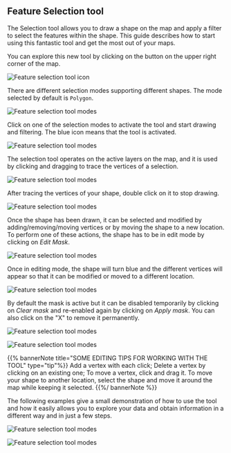 ## Feature Selection tool

The Selection tool allows you to draw a shape on the map and apply a filter to select the features within the shape. This guide describes how to start using this fantastic tool and get the most out of your maps.

You can explore this new tool by clicking on the button on the upper right corner of the map. 

![Feature selection tool icon](/img/cloud-native-workspace/maps/map_feature_selection_icon.png)

There are different selection modes supporting different shapes. The mode selected by default is `Polygon`. 

![Feature selection tool modes](/img/cloud-native-workspace/maps/map_feature_selection_modes.png)

Click on one of the selection modes to activate the tool and start drawing and filtering. The blue icon means that the tool is activated.

![Feature selection tool modes](/img/cloud-native-workspace/maps/map_feature_selection_blue_icon.png)

The selection tool operates on the active layers on the map, and it is used by clicking and dragging to trace the vertices of a selection. 

![Feature selection tool modes](/img/cloud-native-workspace/maps/map_feature_selection_drawing_polygon.png)

After tracing the vertices of your shape, double click on it to stop drawing.

![Feature selection tool modes](/img/cloud-native-workspace/maps/map_feature_selection_drawed_polygon.png)

Once the shape has been drawn, it can be selected and modified by adding/removing/moving vertices or by moving the shape to a new location.  To perform one of these actions, the shape has to be in edit mode by clicking on *Edit Mask*.

![Feature selection tool modes](/img/cloud-native-workspace/maps/map_feature_selection_edit_mask_deactive.png) 

Once in editing mode, the shape will turn blue and the different vertices will appear so that it can be modified or moved to a different location. 

![Feature selection tool modes](/img/cloud-native-workspace/maps/map_feature_selection_editing_polygon.png) 

By default the mask is active but it can be disabled temporarily by clicking on *Clear mask* and re-enabled again by clicking on *Apply mask*. You can also click on the "X" to remove it permanently.

![Feature selection tool modes](/img/cloud-native-workspace/maps/map_feature_selection_clear_close_mask.png) 

![Feature selection tool modes](/img/cloud-native-workspace/maps/map_feature_selection_apply_mask.png) 

{{% bannerNote title="SOME EDITING TIPS FOR WORKING WITH THE TOOL" type="tip"%}}
Add a vertex with each click; Delete a vertex by clicking on an existing one; To move a vertex, click and drag it.
To move your shape to another location, select the shape and move it around the map while keeping it selected.
{{%/ bannerNote %}}

The following examples give a small demonstration of how to use the tool and how it easily allows you to explore your data and obtain information in a different way and in just a few steps.

![Feature selection tool modes](/img/cloud-native-workspace/maps/Untitled20_edited.gif) 

![Feature selection tool modes](/img/cloud-native-workspace/maps/Untitled29_edited.gif) 



